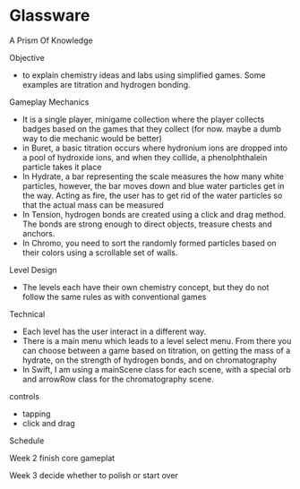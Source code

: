 # Glassware
A Prism Of Knowledge

Objective
* to explain chemistry ideas and labs using simplified games. Some examples are titration and hydrogen bonding.

Gameplay Mechanics
* It is a single player, minigame collection where the player collects badges based on the games that they collect (for now. maybe a dumb way to die mechanic would be better)
* in Buret, a basic titration occurs where hydronium ions are dropped into a pool of hydroxide ions, and when they collide, a phenolphthalein particle takes it place
* In Hydrate, a bar representing the scale measures the how many white particles, however, the bar moves down and blue water particles get in the way. Acting as fire, the user has to get rid of the water particles so that the actual mass can be measured
* In Tension, hydrogen bonds are created using a click and drag method. The bonds are strong enough to direct objects, treasure chests and anchors.
* In Chromo, you need to sort the randomly formed particles based on their colors using a scrollable set of walls.

Level Design
* The levels each have their own chemistry concept, but they do not follow the same rules as with conventional games

Technical
* Each level has the user interact in a different way.
* There is a main menu which leads to a level select menu. From there you can choose between a game based on titration, on getting the mass of a hydrate, on the strength of hydrogen bonds, and on chromatography
* In Swift, I am using a mainScene class for each scene, with a special orb and arrowRow class for the chromatography scene.

controls
* tapping
* click and drag

Schedule

Week 2
finish core gameplat

Week 3
decide whether to polish or start over


